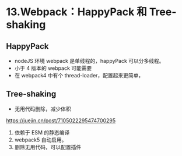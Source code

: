 # 13.Webpack：HappyPack 和 Tree-shaking

## HappyPack

- nodeJS 环境 webpack 是单线程的，happyPack 可以分多线程。
- 小于 4 版本的 webpack 可能需要
- 在 webpack4 中有个 thread-loader，配置起来更简单，

## Tree-shaking

- 无用代码删除，减少体积

https://juejin.cn/post/7105022295474700295

1. 依赖于 ESM 的静态编译
2. webpack5 自动启用。
3. 删除无用代码，可以配置插件

